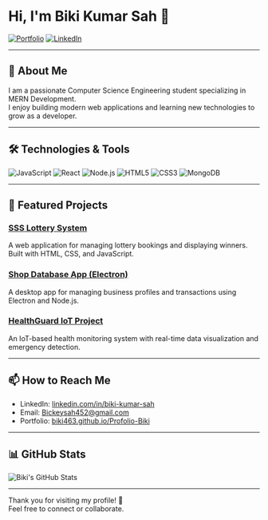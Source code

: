 # Hi, I'm Biki Kumar Sah 👋

[![Portfolio](https://img.shields.io/badge/Portfolio-Visit-blue?style=for-the-badge&logo=github)](https://biki463.github.io/Biki463/)
[![LinkedIn](https://img.shields.io/badge/LinkedIn-BikiKumarSah-blue?style=for-the-badge&logo=linkedin)](https://www.linkedin.com/in/bickey-sah-4bbab7231/)

---

## 🚀 About Me

I am a passionate Computer Science Engineering student specializing in MERN Development.  
I enjoy building modern web applications and learning new technologies to grow as a developer.

---

## 🛠️ Technologies & Tools

![JavaScript](https://img.shields.io/badge/JavaScript-F7DF1E?style=for-the-badge&logo=javascript&logoColor=black)
![React](https://img.shields.io/badge/React-61DAFB?style=for-the-badge&logo=react&logoColor=black)
![Node.js](https://img.shields.io/badge/Node.js-339933?style=for-the-badge&logo=node-dot-js&logoColor=white)
![HTML5](https://img.shields.io/badge/HTML5-E34F26?style=for-the-badge&logo=html5&logoColor=white)
![CSS3](https://img.shields.io/badge/CSS3-1572B6?style=for-the-badge&logo=css3&logoColor=white)
![MongoDB](https://img.shields.io/badge/MongoDB-47A248?style=for-the-badge&logo=mongodb&logoColor=white)

---

## 📂 Featured Projects

### [SSS Lottery System](https://biki463.github.io/SSS-Lottery-System/)  
A web application for managing lottery bookings and displaying winners. Built with HTML, CSS, and JavaScript.

### [Shop Database App (Electron)](https://github.com/biki463/shop-database)  
A desktop app for managing business profiles and transactions using Electron and Node.js.

### [HealthGuard IoT Project](https://github.com/biki463/HealthGuard)  
An IoT-based health monitoring system with real-time data visualization and emergency detection.

---

## 📫 How to Reach Me

- LinkedIn: [linkedin.com/in/biki-kumar-sah](https://www.linkedin.com/in/bickey-sah-4bbab7231/)  
- Email: Bickeysah452@gmail.com  
- Portfolio: [biki463.github.io/Profolio-Biki](https://biki463.github.io/Biki463/)

---

## 📊 GitHub Stats

![Biki's GitHub Stats](https://github-readme-stats.vercel.app/api?username=biki463&show_icons=true&theme=radical)

---

Thank you for visiting my profile! 🙏  
Feel free to connect or collaborate.

